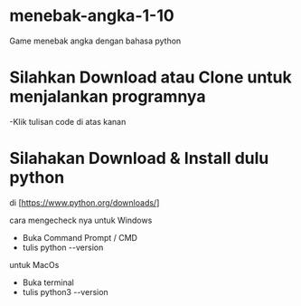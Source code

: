# menebak-angka-1-10
Game menebak angka dengan bahasa python

# Silahkan Download atau Clone untuk menjalankan programnya
-Klik tulisan code di atas kanan

# Silahakan Download & Install dulu python 
di [https://www.python.org/downloads/]

cara mengecheck nya 
untuk Windows
- Buka Command Prompt / CMD
- tulis python --version

untuk MacOs
- Buka terminal
- tulis python3 --version
